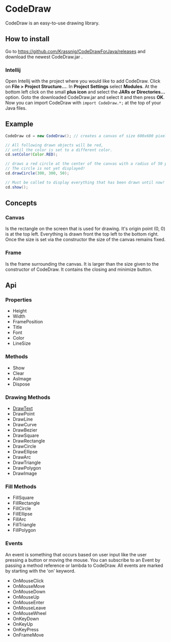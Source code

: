 # CodeDraw

CodeDraw is an easy-to-use drawing library.

## How to install

Go to https://github.com/Krassnig/CodeDrawForJava/releases and download the newest CodeDraw.jar .

### Intellij

Open Intellij with the project where you would like to add CodeDraw. Click on **File > Project Structure...**.
In **Project Settings** select **Modules**.
At the bottom left click on the small **plus icon** and select the **JARs or Directories...** option.
Goto the downloaded CodeDraw.jar and select it and then press **OK**.
Now you can import CodeDraw with ```import CodeDraw.*;``` at the top of your Java files.

## Example

```java
CodeDraw cd = new CodeDraw(); // creates a canvas of size 600x600 pixel

// All following drawn objects will be red,
// until the color is set to a different color.
cd.setColor(Color.RED);

// draws a red circle at the center of the canvas with a radius of 50 pixel.
// The circle is not yet displayed!
cd.drawCircle(300, 300, 50);

// Must be called to display everything that has been drawn until now!
cd.show();
```

## Concepts

### Canvas

Is the rectangle on the screen that is used for drawing. It's origin
point (0, 0) is at the top left. Everything is drawn front the top left to the bottom right.
Once the size is set via the constructor the size of the canvas remains fixed.

### Frame

Is the frame surrounding the canvas. It is larger than the size given
to the constructor of CodeDraw. It contains the closing and minimize button.

## Api

### Properties

- Height
- Width
- FramePosition
- Title
- Font
- Color
- LineSize

### Methods

- Show
- Clear
- AsImage
- Dispose

### Drawing Methods

- [DrawText](https://github.com/Krassnig/CodeDrawForJava/blob/3b3f0d94ab674e355c17e1f2f7fa30ab1efc442f/src/CodeDraw/CodeDraw.java#L194)
- DrawPoint
- DrawLine
- DrawCurve
- DrawBezier
- DrawSquare
- DrawRectangle
- DrawCircle
- DrawEllipse
- DrawArc
- DrawTriangle
- DrawPolygon
- DrawImage

### Fill Methods

- FillSquare
- FillRectangle
- FillCircle
- FillEllipse
- FillArc
- FillTriangle
- FillPolygon

### Events

An event is something that occurs based on user input like the user
pressing a button or moving the mouse. You can subscribe to an Event
by passing a method reference or lambda to CodeDraw. All events are
marked by starting with the 'on' keyword.

- OnMouseClick
- OnMouseMove
- OnMouseDown
- OnMouseUp
- OnMouseEnter
- OnMouseLeave
- OnMouseWheel
- OnKeyDown
- OnKeyUp
- OnKeyPress
- OnFrameMove
